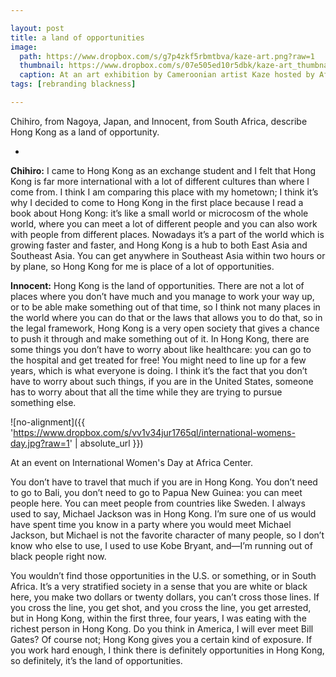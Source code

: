 ```yaml
---

layout: post
title: a land of opportunities
image:
  path: https://www.dropbox.com/s/g7p4zkf5rbmtbva/kaze-art.png?raw=1
  thumbnail: https://www.dropbox.com/s/07e505ed10r5dbk/kaze-art_thumbnail.png?raw=1
  caption: At an art exhibition by Cameroonian artist Kaze hosted by Africa Center.
tags: [rebranding blackness]

---
```


Chihiro, from Nagoya, Japan, and Innocent, from South Africa, describe Hong Kong as a land of opportunity. 

<!--more-->

-

**Chihiro:** I came to Hong Kong as an exchange student and I felt that Hong Kong is far more international with a lot of different cultures than where I come from. I think I am comparing this place with my hometown; I think it’s why I decided to come to Hong Kong in the first place because I read a book about Hong Kong: it’s like a small world or microcosm of the whole world, where you can meet a lot of different people and you can also work with people from different places.  Nowadays it’s a part of the world which is growing faster and faster, and Hong Kong is a hub to both East Asia and Southeast Asia. You can get anywhere in Southeast Asia within two hours or by plane, so Hong Kong for me is place of a lot of opportunities. 

**Innocent:** Hong Kong is the land of opportunities. There are not a lot of places where you don’t have much and you manage to work your way up, or to be able make something out of that time, so I think not many places in the world where you can do that or the laws that allows you to do that, so in the legal framework, Hong Kong is a very open society that gives a chance to push it through and make something out of it. In Hong Kong, there are some things you don’t have to worry about like healthcare: you can go to the hospital and get treated for free! You might need to line up for a few years, which is what everyone is doing. I think it’s the fact that you don’t have to worry about such things, if you are in the United States, someone has to worry about that all the time while they are trying to pursue something else. 

![no-alignment]({{ 'https://www.dropbox.com/s/vv1v34jur1765ql/international-womens-day.jpg?raw=1' | absolute_url }})
  <figcaption>At an event on International Women's Day at Africa Center.</figcaption>

You don’t have to travel that much if you are in Hong Kong. You don’t need to go to Bali, you don’t need to go to Papua New Guinea: you can meet people here. You can meet people from countries like Sweden. I always used to say, Michael Jackson was in Hong Kong. I’m sure one of us would have spent time you know in a party where you would meet Michael Jackson, but Michael is not the favorite character of many people, so I don’t know who else to use, I used to use Kobe Bryant, and—I’m running out of black people right now. 

You wouldn’t find those opportunities in the U.S. or something, or in South Africa. It’s a very stratified society in a sense that you are white or black here, you make two dollars or twenty dollars, you can’t cross those lines. If you cross the line, you get shot, and you cross the line, you get arrested, but in Hong Kong, within the first three, four years, I was eating with the richest person in Hong Kong. Do you think in America, I will ever meet Bill Gates? Of course not; Hong Kong gives you a certain kind of exposure. If you work hard enough, I think there is definitely opportunities in Hong Kong, so definitely, it’s the land of opportunities.
